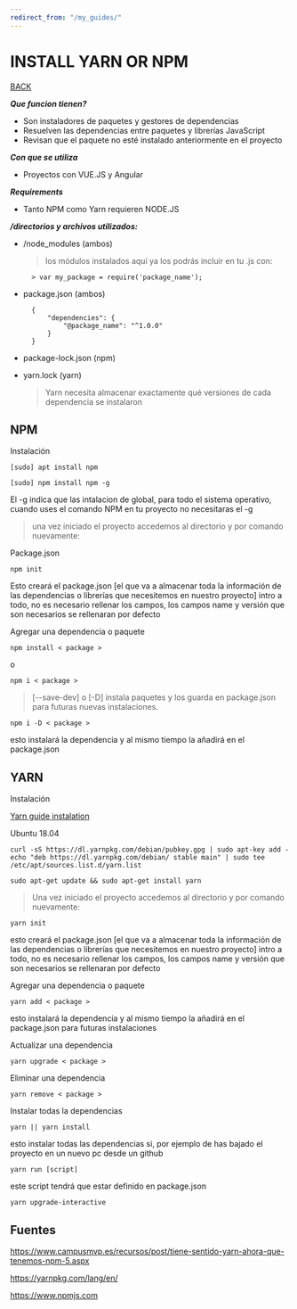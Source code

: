 ```yaml
---
redirect_from: "/my_guides/"
---
```


# INSTALL YARN OR NPM

[BACK](../README.md)

***Que funcion tienen?***

* Son instaladores de paquetes y gestores de dependencias
* Resuelven las dependencias entre paquetes y librerías JavaScript
* Revisan que el paquete no esté instalado anteriormente en el proyecto

***Con que se utiliza***

* Proyectos con VUE.JS y Angular

***Requirements***

* Tanto NPM como Yarn requieren NODE.JS

***/directorios y archivos utilizados:***

* /node_modules (ambos)
  > los módulos instalados aquí ya los podrás incluir en tu .js con:

        > var my_package = require('package_name');

* package.json (ambos)

        {
            "dependencies": {
                "@package_name": "^1.0.0"
            }
        }

* package-lock.json (npm)

* yarn.lock (yarn)
    >Yarn necesita almacenar exactamente qué versiones de cada dependencia se instalaron

## NPM

Instalación

    [sudo] apt install npm
 
    [sudo] npm install npm -g

El -g indica que las intalacion de global, para todo el sistema operativo, cuando uses el comando NPM en tu proyecto no necesitaras el -g

>una vez iniciado el proyecto accedemos al directorio y por comando nuevamente:

Package.json

	npm init

Esto creará el package.json [el que va a almacenar toda la información de las dependencias o librerías que necesitemos en nuestro proyecto]
   intro a todo, no es necesario rellenar los campos, los campos name y versión que son necesarios se rellenaran por defecto  

Agregar una dependencia o paquete

    npm install < package >

o

    npm i < package >

> [--save-dev] o [-D] instala paquetes y los guarda en package.json para futuras nuevas instalaciones.

    npm i -D < package >

esto instalará la dependencia y al mismo tiempo la añadirá en el package.json

## YARN

Instalación

[Yarn guide instalation](https://yarnpkg.com/en/docs/install#debian-stable)

Ubuntu 18.04

	curl -sS https://dl.yarnpkg.com/debian/pubkey.gpg | sudo apt-key add -
	echo "deb https://dl.yarnpkg.com/debian/ stable main" | sudo tee /etc/apt/sources.list.d/yarn.list

	sudo apt-get update && sudo apt-get install yarn

> Una vez iniciado el proyecto accedemos al directorio y por comando nuevamente:

    yarn init

esto creará el package.json [el que va a almacenar toda la información de las dependencias o librerías que necesitemos en nuestro proyecto]
    intro a todo, no es necesario rellenar los campos, los campos name y versión que son necesarios se rellenaran por defecto

Agregar una dependencia o paquete

    yarn add < package >

esto instalará la dependencia y al mismo tiempo la añadirá en el package.json para futuras instalaciones

Actualizar una dependencia

    yarn upgrade < package >

Eliminar una dependencia

    yarn remove < package >

Instalar todas la dependencias

    yarn || yarn install

esto instalar todas las dependencias si, por ejemplo de has bajado el proyecto en un nuevo pc desde un github

    yarn run [script]

este script tendrá que estar definido en package.json

    yarn upgrade-interactive

## Fuentes

<https://www.campusmvp.es/recursos/post/tiene-sentido-yarn-ahora-que-tenemos-npm-5.aspx>

<https://yarnpkg.com/lang/en/>

<https://www.npmjs.com>


